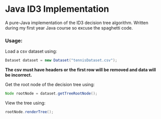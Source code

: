 # Java ID3 Implementation
A pure-Java implementation of the ID3 decision tree algorithm. Written during my first year Java course so excuse the spaghetti code.

### Usage:
Load a csv dataset using:
```java
Dataset dataset = new Dataset("tennisDataset.csv");
```
**The csv must have headers or the first row will be removed and data will be incorrect.**

Get the root node of the decision tree using:
```java
Node rootNode = dataset.getTreeRootNode();
```

View the tree using:
```java
rootNode.renderTree();
```
